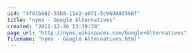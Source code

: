 ```yaml
---
uid: "4f815882-53b8-11e2-a671-5c969d8d366f"
title: "nyms - Google Alternatives"
created: "2011-12-26 13:39:39"
page_url: "http://nyms.wikispaces.com/Google+Alternatives"
filename: "nyms - Google Alternatives.html"
---
```

